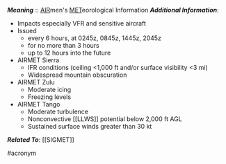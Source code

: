 ***Meaning*** :: <u>AIR</u>men's <u>MET</u>eorological Information
***Additional Information***:
- Impacts especially VFR and sensitive aircraft
- Issued 
	- every 6 hours, at 0245z, 0845z, 1445z, 2045z
	- for no more than 3 hours
	- up to 12 hours into the future
- AIRMET Sierra
	- IFR conditions (ceiling <1,000 ft and/or surface visibility <3 mi)
	- Widespread mountain obscuration
- AIRMET Zulu
	- Moderate icing
	- Freezing levels
- AIRMET Tango
	- Moderate turbulence
	- Nonconvective [[LLWS]] potential below 2,000 ft AGL
	- Sustained surface winds greater than 30 kt

***Related To***: [[SIGMET]]

#acronym